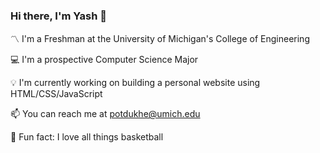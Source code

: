 ### Hi there, I'm Yash 👋

〽️ I'm a Freshman at the University of Michigan's College of Engineering

💻 I'm a prospective Computer Science Major

💡 I'm currently working on building a personal website using HTML/CSS/JavaScript

📫 You can reach me at potdukhe@umich.edu

🏀 Fun fact: I love all things basketball
<!--
**YashPotdukhe/yashpotdukhe** is a ✨ _special_ ✨ repository because its `README.md` (this file) appears on your GitHub profile.

Here are some ideas to get you started:

- 🔭 I’m currently working on ...
- 🌱 I’m currently learning ...
- 👯 I’m looking to collaborate on ...
- 🤔 I’m looking for help with ...
- 💬 Ask me about ...
- 
- 😄 Pronouns: ...
- 
-->
